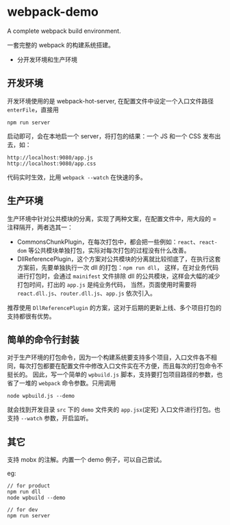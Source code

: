 # webpack-demo

A complete webpack build environment.

一套完整的 webpack 的构建系统搭建。

* 分开发环境和生产环境

## 开发环境

开发环境使用的是 webpack-hot-server, 在配置文件中设定一个入口文件路径 `enterFile`，直接用 

~~~
npm run server
~~~

启动即可，会在本地启一个 server，将打包的结果：一个 JS 和一个 CSS 发布出去，如：

~~~
http://localhost:9080/app.js
http://localhost:9080/app.css
~~~

代码实时生效，比用 `webpack --watch` 在快速的多。

## 生产环境

生产环境中针对公共模块的分离，实现了两种文案，在配置文件中，用大段的 = 注释隔开，两者选其一：

* CommonsChunkPlugin，在每次打包中，都会把一些例如：`react`、`react-dom` 等公共模块单独打包，实际对每次打包的过程没有什么改善。
* DllReferencePlugin，这个方案对公共模块的分离就比较彻底了，在执行这套方案前，先要单独执行一次 dll 的打包：`npm run dll`，
这样，在对业务代码进行打包时，会通过 `mainifest` 文件排除 dll 的公共模块，这样会大幅的减少打包时间，打出的 `app.js` 是纯业务代码，
当然，页面使用时需要将 `react.dll.js`、`router.dll.js`、`app.js` 依次引入。

推荐使用 `DllReferencePlugin` 的方案，这对于后期的更新上线、多个项目打包的支持都很有优势。

## 简单的命令行封装

对于生产环境的打包命令，因为一个构建系统要支持多个项目，入口文件各不相同，每次打包都要在配置文件中修改入口文件实在不方便，而且每次的打包命令不挺长的。
因此，写一个简单的 `wpbuild.js` 脚本，支持要打包项目路径的参数，也省了一堆的 `webpack` 命令参数。只用调用

~~~
node wpbuild.js --demo
~~~

就会找到开发目录 `src` 下的 `demo` 文件夹的 `app.jsx`(定死) 入口文件进行打包。也支持 `--watch` 参数，开启监听。

## 其它

支持 mobx 的注解。内置一个 demo 例子，可以自己尝试。

eg: 

~~~
// for product
npm run dll
node wpbuild --demo

// for dev
npm run server
~~~
